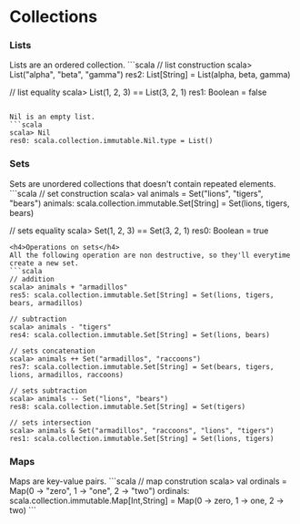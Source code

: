 <h1>Collections</h1>

<h3>Lists</h3>
Lists are an ordered collection.
```scala
// list construction
scala> List("alpha", "beta", "gamma")
res2: List[String] = List(alpha, beta, gamma)

// list equality
scala> List(1, 2, 3) == List(3, 2, 1)
res1: Boolean = false
```

Nil is an empty list.
```scala
scala> Nil
res0: scala.collection.immutable.Nil.type = List()
```

<h3>Sets</h3>
Sets are unordered collections that doesn't contain repeated elements.
```scala
// set construction
scala> val animals = Set("lions", "tigers", "bears")
animals: scala.collection.immutable.Set[String] = Set(lions, tigers, bears)

// sets equality
scala> Set(1, 2, 3) == Set(3, 2, 1)
res0: Boolean = true
```
<h4>Operations on sets</h4>
All the following operation are non destructive, so they'll everytime create a new set.
```scala
// addition
scala> animals + "armadillos"
res5: scala.collection.immutable.Set[String] = Set(lions, tigers, bears, armadillos)

// subtraction
scala> animals - "tigers"
res4: scala.collection.immutable.Set[String] = Set(lions, bears)

// sets concatenation
scala> animals ++ Set("armadillos", "raccoons")
res7: scala.collection.immutable.Set[String] = Set(bears, tigers, lions, armadillos, raccoons)

// sets subtraction
scala> animals -- Set("lions", "bears")
res8: scala.collection.immutable.Set[String] = Set(tigers)

// sets intersection
scala> animals & Set("armadillos", "raccoons", "lions", "tigers")
res1: scala.collection.immutable.Set[String] = Set(lions, tigers)
```

<h3>Maps</h3>
Maps are key-value pairs.
```scala
// map constrution
scala> val ordinals = Map(0 -> "zero", 1 -> "one", 2 -> "two")
ordinals: scala.collection.immutable.Map[Int,String] = Map(0 -> zero, 1 -> one, 2 -> two)
```
